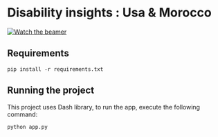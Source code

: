# Disability insights : Usa & Morocco


[![Watch the beamer](https://media.discordapp.net/attachments/616373618976358563/790181865033695242/beamerBI.PNG?width=920&height=480)](https://prezi.com/embed/do3b3x5p6yso/)

## Requirements
```
pip install -r requirements.txt
```

## Running the project
This project uses Dash library, to run the app, execute the following command:
```
python app.py
```

